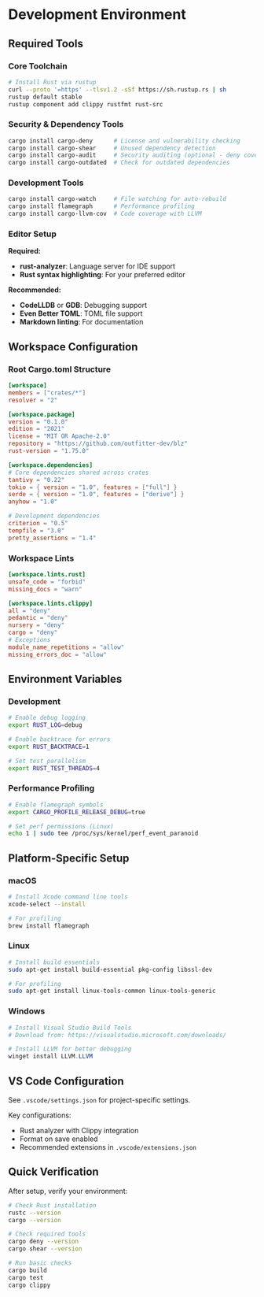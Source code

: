 # Development Environment

## Required Tools

### Core Toolchain

```bash
# Install Rust via rustup
curl --proto '=https' --tlsv1.2 -sSf https://sh.rustup.rs | sh
rustup default stable
rustup component add clippy rustfmt rust-src
```

### Security & Dependency Tools

```bash
cargo install cargo-deny      # License and vulnerability checking
cargo install cargo-shear     # Unused dependency detection
cargo install cargo-audit     # Security auditing (optional - deny covers this)
cargo install cargo-outdated  # Check for outdated dependencies
```

### Development Tools

```bash
cargo install cargo-watch     # File watching for auto-rebuild
cargo install flamegraph      # Performance profiling
cargo install cargo-llvm-cov  # Code coverage with LLVM
```

### Editor Setup

**Required:**
- **rust-analyzer**: Language server for IDE support
- **Rust syntax highlighting**: For your preferred editor

**Recommended:**
- **CodeLLDB** or **GDB**: Debugging support
- **Even Better TOML**: TOML file support
- **Markdown linting**: For documentation

## Workspace Configuration

### Root Cargo.toml Structure

```toml
[workspace]
members = ["crates/*"]
resolver = "2"

[workspace.package]
version = "0.1.0"
edition = "2021"
license = "MIT OR Apache-2.0"
repository = "https://github.com/outfitter-dev/blz"
rust-version = "1.75.0"

[workspace.dependencies]
# Core dependencies shared across crates
tantivy = "0.22"
tokio = { version = "1.0", features = ["full"] }
serde = { version = "1.0", features = ["derive"] }
anyhow = "1.0"

# Development dependencies
criterion = "0.5"
tempfile = "3.0"
pretty_assertions = "1.4"
```

### Workspace Lints

```toml
[workspace.lints.rust]
unsafe_code = "forbid"
missing_docs = "warn"

[workspace.lints.clippy]
all = "deny"
pedantic = "deny"
nursery = "deny"
cargo = "deny"
# Exceptions
module_name_repetitions = "allow"
missing_errors_doc = "allow"
```

## Environment Variables

### Development

```bash
# Enable debug logging
export RUST_LOG=debug

# Enable backtrace for errors
export RUST_BACKTRACE=1

# Set test parallelism
export RUST_TEST_THREADS=4
```

### Performance Profiling

```bash
# Enable flamegraph symbols
export CARGO_PROFILE_RELEASE_DEBUG=true

# Set perf permissions (Linux)
echo 1 | sudo tee /proc/sys/kernel/perf_event_paranoid
```

## Platform-Specific Setup

### macOS

```bash
# Install Xcode command line tools
xcode-select --install

# For profiling
brew install flamegraph
```

### Linux

```bash
# Install build essentials
sudo apt-get install build-essential pkg-config libssl-dev

# For profiling
sudo apt-get install linux-tools-common linux-tools-generic
```

### Windows

```powershell
# Install Visual Studio Build Tools
# Download from: https://visualstudio.microsoft.com/downloads/

# Install LLVM for better debugging
winget install LLVM.LLVM
```

## VS Code Configuration

See `.vscode/settings.json` for project-specific settings.

Key configurations:
- Rust analyzer with Clippy integration
- Format on save enabled
- Recommended extensions in `.vscode/extensions.json`

## Quick Verification

After setup, verify your environment:

```bash
# Check Rust installation
rustc --version
cargo --version

# Check required tools
cargo deny --version
cargo shear --version

# Run basic checks
cargo build
cargo test
cargo clippy
```